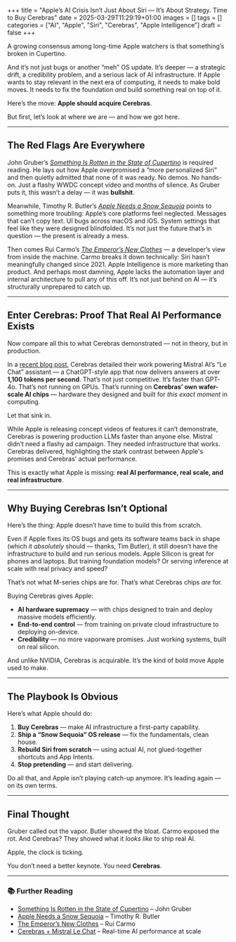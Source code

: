 +++
title = "Apple’s AI Crisis Isn’t Just About Siri — It’s About Strategy. Time to Buy Cerebras"
date = 2025-03-29T11:29:19+01:00
images = []
tags = []
categories = ["AI", "Apple", "Siri", "Cerebras", "Apple Intelligence"]
draft = false
+++

A growing consensus among long-time Apple watchers is that something’s broken in Cupertino.

And it’s not just bugs or another “meh” OS update. It’s deeper — a strategic drift, a credibility problem, and a serious lack of AI infrastructure. If Apple wants to stay relevant in the next era of computing, it needs to make bold moves. It needs to fix the foundation *and* build something real on top of it.

Here’s the move: **Apple should acquire Cerebras**.

But first, let’s look at where we are — and how we got here.

---

## The Red Flags Are Everywhere

John Gruber’s [*Something Is Rotten in the State of Cupertino*](https://daringfireball.net/2025/03/something_is_rotten_in_the_state_of_cupertino) is required reading. He lays out how Apple overpromised a “more personalized Siri” and then quietly admitted that none of it was ready. No demos. No hands-on. Just a flashy WWDC concept video and months of silence. As Gruber puts it, this wasn’t a delay — it was **bullshit**.

Meanwhile, Timothy R. Butler’s [*Apple Needs a Snow Sequoia*](https://reviews.ofb.biz/safari/article/1300.html) points to something more troubling: Apple’s core platforms feel neglected. Messages that can’t copy text. UI bugs across macOS and iOS. System settings that feel like they were designed blindfolded. It’s not just the future that’s in question — the present is already a mess.

Then comes Rui Carmo’s [*The Emperor’s New Clothes*](https://taoofmac.com/space/blog/2025/03/14/1830) — a developer’s view from inside the machine. Carmo breaks it down technically: Siri hasn’t meaningfully changed since 2021. Apple Intelligence is more marketing than product. And perhaps most damning, Apple lacks the automation layer and internal architecture to pull any of this off. It’s not just behind on AI — it’s structurally unprepared to catch up.

---

## Enter Cerebras: Proof That Real AI Performance Exists

Now compare all this to what Cerebras demonstrated — not in theory, but in production.

In a [recent blog post](https://www.cerebras.ai/blog/mistral-le-chat), Cerebras detailed their work powering Mistral AI’s “Le Chat” assistant — a ChatGPT-style app that now delivers answers at over **1,100 tokens per second**. That’s not just competitive. It’s faster than GPT-4o. That’s not running on GPUs. That’s running on **Cerebras’ own wafer-scale AI chips** — hardware they designed and built for *this exact moment* in computing.

Let that sink in.

While Apple is releasing concept videos of features it can’t demonstrate, Cerebras is powering production LLMs faster than anyone else. Mistral didn’t need a flashy ad campaign. They needed infrastructure that works. Cerebras delivered, highlighting the stark contrast between Apple's promises and Cerebras' actual performance.

This is exactly what Apple is missing: **real AI performance, real scale, and real infrastructure**.

---

## Why Buying Cerebras Isn’t Optional

Here’s the thing: Apple doesn’t have time to build this from scratch.

Even if Apple fixes its OS bugs and gets its software teams back in shape (which it *absolutely* should — thanks, Tim Butler), it still doesn’t have the infrastructure to build and run serious models. Apple Silicon is great for phones and laptops. But training foundation models? Or serving inference at scale with real privacy and speed?

That’s not what M-series chips are for. That’s what Cerebras chips *are* for.

Buying Cerebras gives Apple:

- **AI hardware supremacy** — with chips designed to train and deploy massive models efficiently.
- **End-to-end control** — from training on private cloud infrastructure to deploying on-device.
- **Credibility** — no more vaporware promises. Just working systems, built on real silicon.

And unlike NVIDIA, Cerebras is acquirable. It’s the kind of bold move Apple used to make.

---

## The Playbook Is Obvious

Here’s what Apple should do:

1. **Buy Cerebras** — make AI infrastructure a first-party capability.
2. **Ship a “Snow Sequoia” OS release** — fix the fundamentals, clean house.
3. **Rebuild Siri from scratch** — using actual AI, not glued-together shortcuts and App Intents.
4. **Stop pretending** — and start delivering.

Do all that, and Apple isn’t playing catch-up anymore. It’s leading again — on its own terms.

---

## Final Thought

Gruber called out the vapor.
Butler showed the bloat.
Carmo exposed the rot.
And Cerebras? They showed what it *looks like* to ship real AI.

Apple, the clock is ticking.

You don’t need a better keynote.
You need **Cerebras**.

---

### 📚 Further Reading

- [Something Is Rotten in the State of Cupertino](https://daringfireball.net/2025/03/something_is_rotten_in_the_state_of_cupertino) – John Gruber
- [Apple Needs a Snow Sequoia](https://reviews.ofb.biz/safari/article/1300.html) – Timothy R. Butler
- [The Emperor’s New Clothes](https://taoofmac.com/space/blog/2025/03/14/1830) – Rui Carmo
- [Cerebras + Mistral Le Chat](https://www.cerebras.ai/blog/mistral-le-chat) – Real-time AI performance at scale

